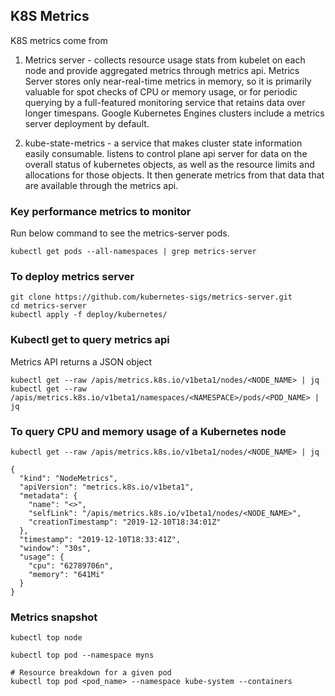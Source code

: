 ## K8S Metrics

K8S metrics come from 
1. Metrics server - collects resource usage stats from kubelet on each node and provide aggregated metrics through metrics api. Metrics Server stores only near-real-time metrics in memory, so it is primarily valuable for spot checks of CPU or memory usage, or for periodic querying by a full-featured monitoring service that retains data over longer timespans. Google Kubernetes Engines clusters include a metrics server deployment by default. 

2. kube-state-metrics - a service that makes cluster state information easily consumable. listens to control plane api server for data on the overall status of kubernetes objects, as well as the resource limits and allocations for those objects. It then generate metrics from that data that are available through the metrics api.

### Key performance metrics to monitor

Run below command to see the metrics-server pods.

```
kubectl get pods --all-namespaces | grep metrics-server
```

### To deploy metrics server

```
git clone https://github.com/kubernetes-sigs/metrics-server.git
cd metrics-server
kubectl apply -f deploy/kubernetes/
```

### Kubectl get to query metrics api
Metrics API returns a JSON object

```
kubectl get --raw /apis/metrics.k8s.io/v1beta1/nodes/<NODE_NAME> | jq
kubectl get --raw /apis/metrics.k8s.io/v1beta1/namespaces/<NAMESPACE>/pods/<POD_NAME> | jq
```

### To query CPU and memory usage of a Kubernetes node
```
kubectl get --raw /apis/metrics.k8s.io/v1beta1/nodes/<NODE_NAME> | jq

{
  "kind": "NodeMetrics",
  "apiVersion": "metrics.k8s.io/v1beta1",
  "metadata": {
    "name": "<>",
    "selfLink": "/apis/metrics.k8s.io/v1beta1/nodes/<NODE_NAME>",
    "creationTimestamp": "2019-12-10T18:34:01Z"
  },
  "timestamp": "2019-12-10T18:33:41Z",
  "window": "30s",
  "usage": {
    "cpu": "62789706n",
    "memory": "641Mi"
  }
}
```

### Metrics snapshot

```
kubectl top node

kubectl top pod --namespace myns

# Resource breakdown for a given pod
kubectl top pod <pod_name> --namespace kube-system --containers
```

